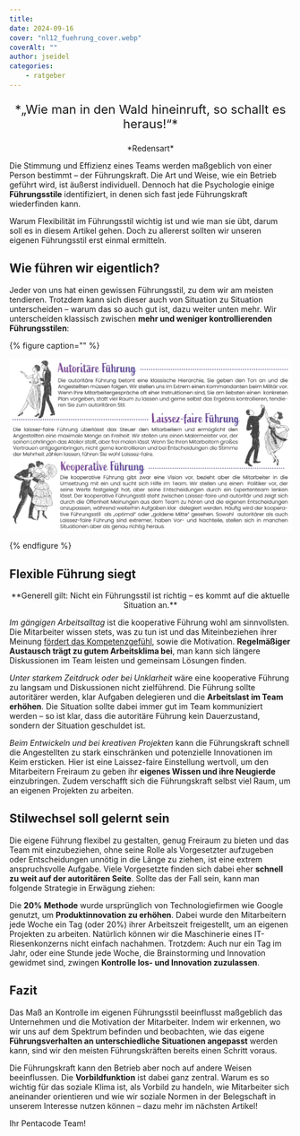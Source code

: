 ```yaml
---
title: 
date: 2024-09-16
cover: "nl12_fuehrung_cover.webp"
coverAlt: ""
author: jseidel
categories:
    - ratgeber
---
```


<p style="text-align: center; font-size: 22px;"> *„Wie man in den Wald hineinruft,
so schallt es heraus!“* </p>

<p style="text-align: center"> *Redensart*  </p>


Die Stimmung und Effizienz eines Teams werden maßgeblich von einer Person bestimmt – der Führungskraft. Die Art und Weise, wie ein Betrieb geführt wird, ist äußerst individuell. Dennoch hat die Psychologie einige **Führungsstile** identifiziert, in denen sich fast jede Führungskraft wiederfinden kann.

Warum Flexibilität im Führungsstil wichtig ist und wie man sie übt, darum soll es in diesem Artikel gehen. Doch zu allererst sollten wir unseren eigenen Führungsstil erst einmal ermitteln.


## Wie führen wir eigentlich?

Jeder von uns hat einen gewissen Führungsstil, zu dem wir am meisten tendieren. Trotzdem kann sich dieser auch von Situation zu Situation unterscheiden – warum das so auch gut ist, dazu weiter unten mehr. Wir unterscheiden klassisch zwischen **mehr und weniger kontrollierenden Führungsstilen**:


{% figure caption="" %}

<img src="nl12_fuehrung.webp"/>

{% endfigure %}

## Flexible Führung siegt

<p style="text-align: center"> **Generell gilt: Nicht ein Führungsstil ist richtig –
es kommt auf die aktuelle Situation an.** </p> 

*Im gängigen Arbeitsalltag* ist die kooperative Führung wohl am sinnvollsten. Die Mitarbeiter wissen stets, was zu tun ist und das Miteinbeziehen ihrer Meinung [fördert das Kompetenzgefühl](/blog/motivation_8_unterforderung/), sowie die Motivation. **Regelmäßiger Austausch trägt zu gutem Arbeitsklima bei**, man kann sich längere Diskussionen im Team leisten und gemeinsam Lösungen finden. 

*Unter starkem Zeitdruck oder bei Unklarheit* wäre eine kooperative Führung zu langsam und Diskussionen nicht zielführend. Die Führung sollte autoritärer werden, klar Aufgaben delegieren und die **Arbeitslast im Team erhöhen**. Die Situation sollte dabei immer gut im Team kommuniziert werden – so ist klar, dass die autoritäre Führung kein Dauerzustand, sondern der Situation geschuldet ist. 

*Beim Entwickeln und bei kreativen Projekten* kann die Führungskraft schnell die Angestellten zu stark einschränken und potenzielle Innovationen im Keim ersticken. Hier ist eine Laissez-faire Einstellung wertvoll, um den Mitarbeitern Freiraum zu geben ihr **eigenes Wissen und ihre Neugierde** einzubringen. Zudem verschafft sich die Führungskraft selbst viel Raum, um an eigenen Projekten zu arbeiten.

## Stilwechsel soll gelernt sein

Die eigene Führung flexibel zu gestalten, genug Freiraum zu bieten und das Team mit einzubeziehen, ohne seine Rolle als Vorgesetzter aufzugeben oder Entscheidungen unnötig in die Länge zu ziehen, ist eine extrem anspruchsvolle Aufgabe. Viele Vorgesetzte finden sich dabei eher **schnell zu weit auf der autoritären Seite**. Sollte das der Fall sein, kann man folgende Strategie in Erwägung ziehen:

Die **20% Methode** wurde ursprünglich von Technologiefirmen wie Google genutzt, um **Produktinnovation zu erhöhen**. Dabei wurde den Mitarbeitern jede Woche ein Tag (oder 20%) ihrer Arbeitszeit freigestellt, um an eigenen Projekten zu arbeiten. Natürlich können wir die Maschinerie eines IT-Riesenkonzerns nicht einfach nachahmen. Trotzdem: Auch nur ein Tag im Jahr, oder eine Stunde jede Woche, die Brainstorming und Innovation gewidmet sind, zwingen **Kontrolle los- und Innovation zuzulassen**. 

## Fazit

Das Maß an Kontrolle im eigenen Führungsstil beeinflusst maßgeblich das Unternehmen und die Motivation der Mitarbeiter. Indem wir erkennen, wo wir uns auf dem Spektrum befinden und beobachten, wie das eigene **Führungsverhalten an unterschiedliche Situationen angepasst** werden kann, sind wir  den meisten Führungskräften bereits einen Schritt voraus.

Die Führungskraft kann den Betrieb aber noch auf andere Weisen beeinflussen. Die **Vorbildfunktion** ist dabei ganz zentral. Warum es so wichtig für das soziale Klima ist, als Vorbild zu handeln, wie Mitarbeiter sich aneinander orientieren und wie wir soziale Normen in der Belegschaft in unserem Interesse nutzen können – dazu mehr im nächsten Artikel!


Ihr Pentacode Team!
